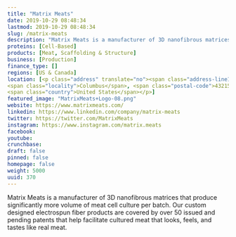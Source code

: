 ```yaml
---
title: "Matrix Meats"
date: 2019-10-29 08:48:34
lastmod: 2019-10-29 08:48:34
slug: /matrix-meats
description: "Matrix Meats is a manufacturer of 3D nanofibrous matrices that produce significantly more volume of meat cell culture per batch. Our custom designed electrospun fiber products are covered by over 50 issued and pending patents that help facilitate cultured meat that looks, feels, and tastes like real meat."
proteins: [Cell-Based]
products: [Meat, Scaffolding & Structure]
business: [Production]
finance_type: []
regions: [US & Canada]
location: [<p class="address" translate="no"><span class="address-line1">East Capital Street</span><br>
<span class="locality">Columbus</span>, <span class="postal-code">43215</span><br>
<span class="country">United States</span></p>]
featured_image: "MatrixMeats+Logo-08.png"
website: https://www.matrixmeats.com/
linkedin: https://www.linkedin.com/company/matrix-meats
twitter: https://twitter.com/MatrixMeats
instagram: https://www.instagram.com/matrix.meats
facebook: 
youtube: 
crunchbase: 
draft: false
pinned: false
homepage: false
weight: 5000
uuid: 370
---
```

Matrix Meats is a manufacturer of 3D nanofibrous matrices that produce significantly more volume of meat cell culture per batch. Our custom designed electrospun fiber products are covered by over 50 issued and pending patents that help facilitate cultured meat that looks, feels, and tastes like real meat.
